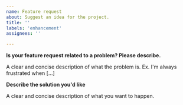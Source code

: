 ```yaml
---
name: Feature request
about: Suggest an idea for the project.
title: ''
labels: 'enhancement'
assignees: ''

---
```


<!-- Ignoring this template may result in your feature request getting deleted -->

**Is your feature request related to a problem? Please describe.**

A clear and concise description of what the problem is. Ex. I'm always frustrated when [...]

**Describe the solution you'd like**

A clear and concise description of what you want to happen.
